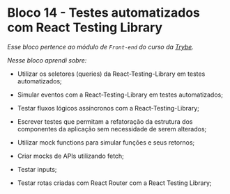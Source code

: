 # Bloco 14 - Testes automatizados com React Testing Library

*Esse bloco pertence ao módulo de `Front-end` do curso da [Trybe](https://www.betrybe.com/).*

*Nesse bloco aprendi sobre:*

- Utilizar os seletores (queries) da React-Testing-Library em testes automatizados;

- Simular eventos com a React-Testing-Library em testes automatizados;

- Testar fluxos lógicos assíncronos com a React-Testing-Library;

- Escrever testes que permitam a refatoração da estrutura dos componentes da aplicação
 sem necessidade de serem alterados;

- Utilizar mock functions para simular funções e seus retornos;

- Criar mocks de APIs utilizando fetch;

- Testar inputs;

- Testar rotas criadas com React Router com a React Testing Library;

